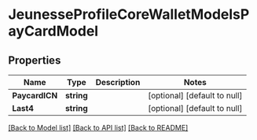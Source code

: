 # JeunesseProfileCoreWalletModelsPayCardModel

## Properties
Name | Type | Description | Notes
------------ | ------------- | ------------- | -------------
**PaycardICN** | **string** |  | [optional] [default to null]
**Last4** | **string** |  | [optional] [default to null]

[[Back to Model list]](../README.md#documentation-for-models) [[Back to API list]](../README.md#documentation-for-api-endpoints) [[Back to README]](../README.md)


